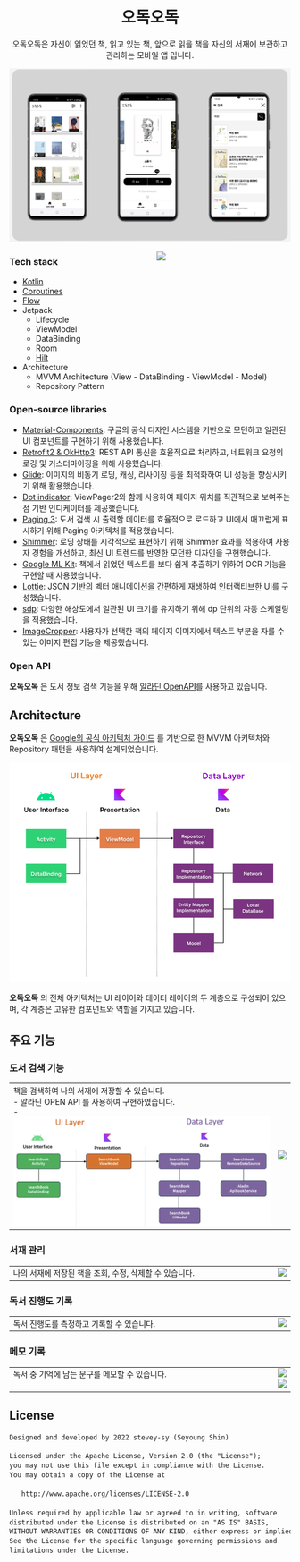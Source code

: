 
<h1 align="center">오독오독</h1>

<p align="center">
오독오독은 자신이 읽었던 책, 읽고 있는 책, 앞으로 읽을 책을 자신의 서재에 보관하고 관리하는 모바일 앱 입니다.
</p>

<p align="center">
<img src="/previews/intro.png"/>
</p>


<img src="/previews/preview.gif" align="right" width="240"/>


<h3>Tech stack</h3>

- [Kotlin](https://kotlinlang.org/) 
- [Coroutines](https://github.com/Kotlin/kotlinx.coroutines)
- [Flow](https://kotlin.github.io/kotlinx.coroutines/kotlinx-coroutines-core/kotlinx.coroutines.flow/) 
- Jetpack
  - Lifecycle
  - ViewModel
  - DataBinding
  - Room
  - [Hilt](https://dagger.dev/hilt/)
- Architecture
  - MVVM Architecture (View - DataBinding - ViewModel - Model)
  - Repository Pattern

<h3>Open-source libraries</h3>

- [Material-Components](https://github.com/material-components/material-components-android): 구글의 공식 디자인 시스템을 기반으로 모던하고 일관된 UI 컴포넌트를 구현하기 위해 사용했습니다.
- [Retrofit2 & OkHttp3](https://github.com/square/retrofit): REST API 통신을 효율적으로 처리하고, 네트워크 요청의 로깅 및 커스터마이징을 위해 사용했습니다.
- [Glide](https://github.com/bumptech/glide): 이미지의 비동기 로딩, 캐싱, 리사이징 등을 최적화하여 UI 성능을 향상시키기 위해 활용했습니다.
- [Dot indicator](https://github.com/tommybuonomo/dotsindicator): ViewPager2와 함께 사용하여 페이지 위치를 직관적으로 보여주는 점 기반 인디케이터를 제공했습니다.
- [Paging 3](https://developer.android.com/topic/libraries/architecture/paging/v3-overview?hl=ko): 도서 검색 시 출력할 데이터를 효율적으로 로드하고 UI에서 매끄럽게 표시하기 위해 Paging 아키텍처를 적용했습니다.
- [Shimmer](https://github.com/facebookarchive/shimmer-android): 로딩 상태를 시각적으로 표현하기 위해 Shimmer 효과를 적용하여 사용자 경험을 개선하고, 최신 UI 트렌드를 반영한 모던한 디자인을 구현했습니다.
- [Google ML Kit](https://developers.google.com/ml-kit/vision/text-recognition/v2/android?hl=ko): 책에서 읽었던 텍스트를 보다 쉽게 추출하기 위하여 OCR 기능을 구현할 때 사용했습니다.
- [Lottie](https://github.com/airbnb/lottie-android): JSON 기반의 벡터 애니메이션을 간편하게 재생하여 인터랙티브한 UI를 구성했습니다.
- [sdp](https://github.com/intuit/sdp): 다양한 해상도에서 일관된 UI 크기를 유지하기 위해 dp 단위의 자동 스케일링을 적용했습니다.
- [ImageCropper](https://github.com/Yalantis/uCrop): 사용자가 선택한 책의 페이지 이미지에서 텍스트 부분을 자를 수 있는 이미지 편집 기능을 제공했습니다.

<h3>Open API</h3>

**오독오독** 은 도서 정보 검색 기능을 위해 [알라딘 OpenAPI](https://blog.aladin.co.kr/openapi)를 사용하고 있습니다.

## Architecture
**오독오독** 은 [Google의 공식 아키텍처 가이드](https://developer.android.com/topic/architecture) 를 기반으로 한 MVVM 아키텍처와 Repository 패턴을 사용하여 설계되었습니다.

![architecture](/figure/figure0.png)

**오독오독** 의 전체 아키텍처는 UI 레이어와 데이터 레이어의 두 계층으로 구성되어 있으며, 각 계층은 고유한 컴포넌트와 역할을 가지고 있습니다.

## 주요 기능
<h3>도서 검색 기능</h3>
<table>
  <tr>
   <td valign="top" width="600">
      책을 검색하여 나의 서재에 저장할 수 있습니다.<br>
       - 알라딘 OPEN API 를 사용하여 구현하였습니다.<br>
       - 
      <img src="previews/search_book_architecture.png"/>
    </td>
    <td>
      <img src="previews/search2.gif" width="240"/>
    </td>
  </tr>
</table>

<h3>서재 관리</h3>
<table>
  <tr>
   <td valign="top" width="600">
      나의 서재에 저장된 책을 조회, 수정, 삭제할 수 있습니다.
    </td>
    <td>
      <img src="previews/manage.gif" width="240"/>
    </td>
  </tr>
</table>

<h3>독서 진행도 기록</h3>
<table>
  <tr>
   <td valign="top" width="600">
      독서 진행도를 측정하고 기록할 수 있습니다.
    </td>
    <td>
      <img src="previews/time3.gif" width="240"/>
    </td>
  </tr>
</table>

<h3>메모 기록</h3>
<table>
  <tr>
   <td valign="top" width="600">
      독서 중 기억에 남는 문구를 메모할 수 있습니다.
    </td>
    <td>
      <img src="previews/memoList.gif" width="240"/>
      <img src="previews/addMemo2.gif" width="240"/>
    </td>
  </tr>
</table>

[//]: # (## Architecture Overview)
[//]: # ()
[//]: # (![architecture]&#40;/figure/figure1.png&#41;)

[//]: # ()
[//]: # (- 각 계층은 단방향 이벤트 및 데이터 흐름을 따릅니다. UI 레이어는 사용자 이벤트를 데이터 레이어로 전달하고, 데이터 레이어는 데이터를 스트림 형태로 UI에 제공합니다.)

[//]: # (- 데이터 레이어는 다른 계층에 의존하지 않고 독립적으로 작동하도록 설계되었으며, 순수한 계층&#40;Pure Layer&#41;으로 구현되어 다른 레이어에 의존성이 없습니다.)

[//]: # ()
[//]: # (이와 같이 느슨하게 결합된 아키텍처를 통해 컴포넌트의 재사용성과 앱의 확장성을 높일 수 있습니다.)

[//]: # ()
[//]: # (## UI Layer)

[//]: # ()
[//]: # (![architecture]&#40;/figure/figure2.png&#41;)

[//]: # ()
[//]: # (UI 레이어는 사용자와 상호작용할 수 있는 화면을 구성하는 UI 요소들과, 앱 상태를 유지하고 구성 변경 시 데이터를 복원하는 [ViewModel]&#40;https://developer.android.com/topic/libraries/architecture/viewmodel&#41; 로 구성됩니다.)

[//]: # (- UI 요소는 [DataBinding]&#40;https://developer.android.com/topic/libraries/data-binding&#41;을 통해 데이터 흐름을 관찰하며, 이는 MVVM 아키텍처에서 핵심적인 역할을 합니다.)

[//]: # ()
[//]: # (## Data Layer)

[//]: # ()
[//]: # (![architecture]&#40;/figure/figure3.png&#41;)

[//]: # ()
[//]: # (데이터 레이어는 로컬 데이터베이스에서 데이터를 조회하거나 네트워크로부터 원격 데이터를 요청하는 등 비즈니스 로직을 처리하는 리포지토리로 구성됩니다.)

## License
```xml
Designed and developed by 2022 stevey-sy (Seyoung Shin)

Licensed under the Apache License, Version 2.0 (the "License");
you may not use this file except in compliance with the License.
You may obtain a copy of the License at

   http://www.apache.org/licenses/LICENSE-2.0

Unless required by applicable law or agreed to in writing, software
distributed under the License is distributed on an "AS IS" BASIS,
WITHOUT WARRANTIES OR CONDITIONS OF ANY KIND, either express or implied.
See the License for the specific language governing permissions and
limitations under the License.
```
